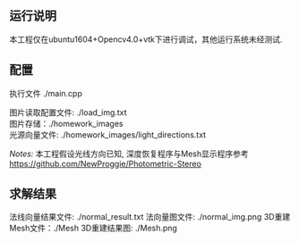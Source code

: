 ## 运行说明
本工程仅在ubuntu1604+Opencv4.0+vtk下进行调试，其他运行系统未经测试. 

## 配置
执行文件 ./main.cpp 

图片读取配置文件: ./load_img.txt 	
图片存储：./homework_images 	
光源向量文件: ./homework_images/light_directions.txt

*Notes:* 本工程假设光线方向已知, 深度恢复程序与Mesh显示程序参考 
<https://github.com/NewProggie/Photometric-Stereo>

## 求解结果 
法线向量结果文件: ./normal_result.txt 
法向量图文件: ./normal_img.png 
3D重建Mesh文件：./Mesh 
3D重建结果图: ./Mesh.png
